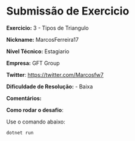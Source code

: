 # Submissão de Exercicio

**Exercicio:** 3 - Tipos de Triangulo

**Nickname:** MarcosFerreira17

**Nível Técnico:** Estagiario

**Empresa:** GFT Group

**Twitter**: https://twitter.com/Marcosfw7

**Dificuldade de Resolução:** - Baixa

**Comentários:**

**Como rodar o desafio**: 

Use o comando abaixo: 
```bash
dotnet run
```